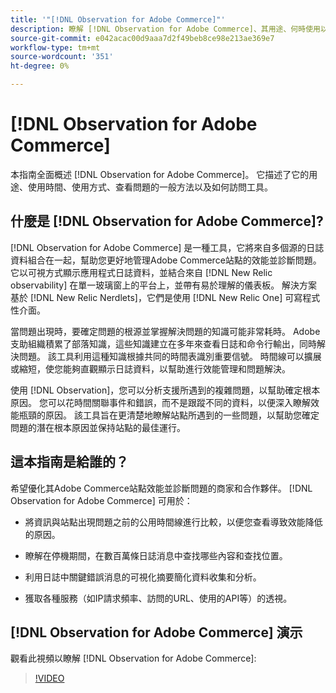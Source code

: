 ```yaml
---
title: '"[!DNL Observation for Adobe Commerce]"'
description: 瞭解 [!DNL Observation for Adobe Commerce]、其用途、何時使用以及如何獲取訪問。
source-git-commit: e042acac00d9aaa7d2f49beb8ce98e213ae369e7
workflow-type: tm+mt
source-wordcount: '351'
ht-degree: 0%

---
```


# [!DNL Observation for Adobe Commerce]

本指南全面概述 [!DNL Observation for Adobe Commerce]。 它描述了它的用途、使用時間、使用方式、查看問題的一般方法以及如何訪問工具。

## 什麼是 [!DNL Observation for Adobe Commerce]?

[!DNL Observation for Adobe Commerce] 是一種工具，它將來自多個源的日誌資料組合在一起，幫助您更好地管理Adobe Commerce站點的效能並診斷問題。 它以可視方式顯示應用程式日誌資料，並結合來自 [!DNL New Relic observability] 在單一玻璃窗上的平台上，並帶有易於理解的儀表板。 解決方案基於 [!DNL New Relic Nerdlets]，它們是使用 [!DNL New Relic One] 可寫程式性介面。

當問題出現時，要確定問題的根源並掌握解決問題的知識可能非常耗時。 Adobe支助組織積累了部落知識，這些知識建立在多年來查看日誌和命令行輸出，同時解決問題。 該工具利用這種知識根據共同的時間表識別重要信號。 時間線可以擴展或縮短，使您能夠直觀顯示日誌資料，以幫助進行效能管理和問題解決。

使用 [!DNL Observation]，您可以分析支援所遇到的複雜問題，以幫助確定根本原因。 您可以花時間關聯事件和錯誤，而不是跟蹤不同的資料，以便深入瞭解效能瓶頸的原因。 該工具旨在更清楚地瞭解站點所遇到的一些問題，以幫助您確定問題的潛在根本原因並保持站點的最佳運行。

## 這本指南是給誰的？

希望優化其Adobe Commerce站點效能並診斷問題的商家和合作夥伴。 [!DNL Observation for Adobe Commerce] 可用於：

* 將資訊與站點出現問題之前的公用時間線進行比較，以便您查看導致效能降低的原因。

* 瞭解在停機期間，在數百萬條日誌消息中查找哪些內容和查找位置。

* 利用日誌中關鍵錯誤消息的可視化摘要簡化資料收集和分析。

* 獲取各種服務（如IP請求頻率、訪問的URL、使用的API等）的透視。

## [!DNL Observation for Adobe Commerce] 演示

觀看此視頻以瞭解 [!DNL Observation for Adobe Commerce]:

>[!VIDEO](https://video.tv.adobe.com/v/344444?quality=12)

